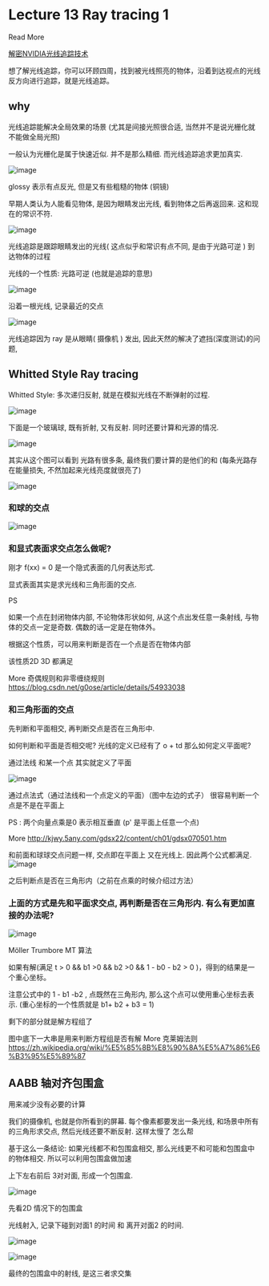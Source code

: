 # Lecture 13 Ray tracing 1

Read More

[解密NVIDIA光线追踪技术](https://zhuanlan.zhihu.com/p/35745255)

想了解光线追踪，你可以环顾四周，找到被光线照亮的物体，沿着到达视点的光线反方向进行追踪，就是光线追踪。


## why

光线追踪能解决全局效果的场景  (尤其是间接光照很合适, 当然并不是说光栅化就不能做全局光照)

一般认为光栅化是属于快速近似. 并不是那么精细. 而光线追踪追求更加真实.

![image](https://raw.githubusercontent.com/lumixraku/NotesForGraphics/master/images/raytracing3.png)

glossy 表示有点反光, 但是又有些粗糙的物体 (铜镜)



早期人类认为人能看见物体, 是因为眼睛发出光线, 看到物体之后再返回来.  这和现在的常识不符.

![image](https://raw.githubusercontent.com/lumixraku/NotesForGraphics/master/images/emmision.png)


光线追踪是跟踪眼睛发出的光线( 这点似乎和常识有点不同, 是由于光路可逆 ) 到达物体的过程

光线的一个性质: 光路可逆 (也就是追踪的意思)

![image](https://raw.githubusercontent.com/lumixraku/NotesForGraphics/master/images/raytracing4.png)


沿着一根光线, 记录最近的交点

![image](https://raw.githubusercontent.com/lumixraku/NotesForGraphics/master/images/raytracing.png)

光线追踪因为 ray 是从眼睛( 摄像机 ) 发出, 因此天然的解决了遮挡(深度测试)的问题,



## Whitted Style Ray tracing

Whitted Style: 多次递归反射, 就是在模拟光线在不断弹射的过程.

![image](https://raw.githubusercontent.com/lumixraku/NotesForGraphics/master/images/raytracing2.png)

下面是一个玻璃球, 既有折射, 又有反射. 同时还要计算和光源的情况.

![image](https://raw.githubusercontent.com/lumixraku/NotesForGraphics/master/images/raytracing5.png)

其实从这个图可以看到 光路有很多条, 最终我们要计算的是他们的和 (每条光路存在能量损失, 不然加起来光线亮度就很亮了)


![image](https://raw.githubusercontent.com/lumixraku/NotesForGraphics/master/images/raytracing6.png)



### 和球的交点

![image](https://raw.githubusercontent.com/lumixraku/NotesForGraphics/master/images/raytracing7.png)

### 和显式表面求交点怎么做呢?
刚才 f(xx) = 0 是一个隐式表面的几何表达形式.

显式表面其实是求光线和三角形面的交点.

PS

如果一个点在封闭物体内部, 不论物体形状如何, 从这个点出发任意一条射线, 与物体的交点一定是奇数. 偶数的话一定是在物体外。 

根据这个性质，可以用来判断是否在一个点是否在物体内部

该性质2D 3D 都满足

More 奇偶规则和非零缠绕规则  https://blog.csdn.net/g0ose/article/details/54933038

### 和三角形面的交点

先判断和平面相交, 再判断交点是否在三角形中.

如何判断和平面是否相交呢?
光线的定义已经有了 o + td  那么如何定义平面呢?

通过法线 和某一个点  其实就定义了平面

![image](https://raw.githubusercontent.com/lumixraku/NotesForGraphics/master/images/raytracing8.png)

通过点法式（通过法线和一个点定义的平面）（图中左边的式子） 很容易判断一个点是不是在平面上

PS : 两个向量点乘是0  表示相互垂直   (p' 是平面上任意一个点)

More http://kjwy.5any.com/gdsx22/content/ch01/gdsx070501.htm

和前面和球球交点问题一样, 交点即在平面上 又在光线上. 因此两个公式都满足.
![image](https://raw.githubusercontent.com/lumixraku/NotesForGraphics/master/images/raytracing9.png)

之后判断点是否在三角形内（之前在点乘的时候介绍过方法）


### 上面的方式是先和平面求交点, 再判断是否在三角形内. 有么有更加直接的办法呢?
![image](https://raw.githubusercontent.com/lumixraku/NotesForGraphics/master/images/raytracing10.png)

Möller Trumbore MT 算法

如果有解(满足 t > 0 && b1 >0 && b2 >0 && 1 - b0 - b2 > 0 )，得到的结果是一个重心坐标。

注意公式中的 1 - b1 -b2 , 点既然在三角形内, 那么这个点可以使用重心坐标去表示.  (重心坐标的一个性质就是 b1+ b2 + b3 = 1)

剩下的部分就是解方程组了

图中底下一大串是用来判断方程组是否有解
More 克莱姆法则  https://zh.wikipedia.org/wiki/%E5%85%8B%E8%90%8A%E5%A7%86%E6%B3%95%E5%89%87


## AABB 轴对齐包围盒
用来减少没有必要的计算

我们的摄像机, 也就是你所看到的屏幕. 每个像素都要发出一条光线, 和场景中所有的三角形求交点, 然后光线还要不断反射. 这样太慢了 怎么帮



基于这么一条结论: 如果光线都不和包围盒相交, 那么光线更不和可能和包围盒中的物体相交. 所以可以利用包围盒做加速

上下左右前后 3对对面, 形成一个包围盒.

![image](https://raw.githubusercontent.com/lumixraku/NotesForGraphics/master/images/aabb3.png)


先看2D 情况下的包围盒

光线射入, 记录下碰到对面1 的时间 和 离开对面2 的时间.

![image](https://raw.githubusercontent.com/lumixraku/NotesForGraphics/master/images/aabb1.png)

![image](https://raw.githubusercontent.com/lumixraku/NotesForGraphics/master/images/aabb2.png)

最终的包围盒中的射线, 是这三者求交集